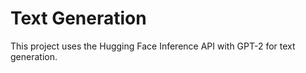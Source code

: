 # Text Generation 

This project uses the Hugging Face Inference API with GPT-2 for text generation.

